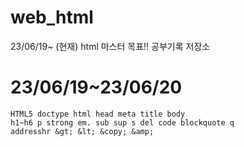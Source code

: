 # web_html
23/06/19~ (현재) html 마스터 목표!! 공부기록 저장소

# 23/06/19~23/06/20

```
HTML5 doctype html head meta title body
h1~h6 p strong em. sub sup s del code blockquote q 
addresshr &gt; &lt; &copy; &amp;
```
